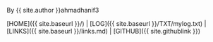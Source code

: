 By {{ site.author }}ahmadhanif3

[HOME]({{ site.baseurl }}/) | [LOG]({{ site.baseurl }}/TXT/mylog.txt) | [LINKS]({{ site.baseurl }}/links.md) | [GITHUB]({{ site.githublink }}) 
